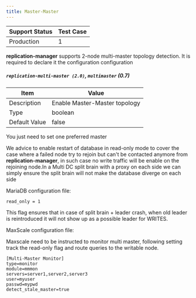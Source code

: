 ```yaml
---
title: Master-Master
---
```

| Support Status  | Test Case |  
| ----------------|-----------|
| Production      | 1 |       


**replication-manager**  supports 2-node multi-master topology detection. It is required to declare it the configuration configuration

##### `replication-multi-master (2.0)`, `multimaster` (0.7)

| Item | Value |
| ---- | ----- |
| Description | Enable Master-Master topology |
| Type | boolean |
| Default Value | false |  

You just need to set one preferred master

We advice to enable restart of database in read-only mode to cover the case where a failed node try to rejoin but can't be contacted anymore from **replication-manager**, in such case no write traffic will be enable on the rejoining node.In a Multi DC split brain with a proxy on each side we can simply ensure the split brain will not make the database diverge on each side    

MariaDB configuration file:  

```
read_only = 1
```

This flag ensures that in case of split brain + leader crash, when old leader is reintroduced it will not show up as a possible leader for WRITES.


MaxScale configuration file:  

Maxscale need to be instructed to monitor multi master, following setting track the read-only flag and route queries to the writable node.

```    
[Multi-Master Monitor]
type=monitor
module=mmmon
servers=server1,server2,server3
user=myuser
passwd=mypwd
detect_stale_master=true
```

